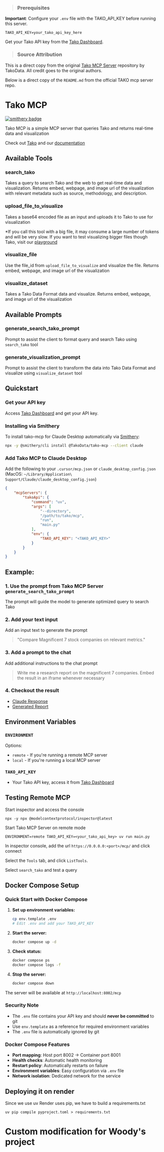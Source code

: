 > ### Prerequisites

**Important**: Configure your `.env` file with the TAKO_API_KEY before running this server.

```env
TAKO_API_KEY=your_tako_api_key_here
```

Get your Tako API key from the [Tako Dashboard](https://trytako.com/dashboard).

> ### Source Attribution

This is a direct copy from the original [Tako MCP Server](https://github.com/TakoData/tako-mcp) repository by TakoData. All credit goes to the original authors.

Below is a direct copy of the `README.md` from the official TAKO mcp server repo.

# Tako MCP
[![smithery badge](https://smithery.ai/badge/@TakoData/tako-mcp)](https://smithery.ai/server/@TakoData/tako-mcp)

Tako MCP is a simple MCP server that queries Tako and returns real-time data and visualization

Check out [Tako](https://trytako.com) and our [documentation](https://docs.trytako.com)

## Available Tools
### search_tako
Takes a query to search Tako and the web to get real-time data and visualization. Returns embed, webpage, and image url of the visualization with relevant metadata such as source, methodology, and description.

### upload_file_to_visualize
Takes a base64 encoded file as an input and uploads it to Tako to use for visualization

*If you call this tool with a big file, it may consume a large number of tokens and will be very slow. If you want to test visualizing bigger files though Tako, visit our [playground](https://trytako.com/playground)

### visualize_file
Use the file_id from `upload_file_to_visualize` and visualize the file. Returns embed, webpage, and image url of the visualization

### visualize_dataset
Takes a Tako Data Format data and visualize. Returns embed, webpage, and image url of the visualization

## Available Prompts
### generate_search_tako_prompt
Prompt to assist the client to format query and search Tako using `search_tako` tool

### generate_visualization_prompt
Prompt to assist the client to transform the data into Tako Data Format and visualize using `visualize_dataset` tool




## Quickstart
###  Get your API key
Access [Tako Dashboard](https://trytako.com/dashboard) and get your API key. 

### Installing via Smithery

To install tako-mcp for Claude Desktop automatically via [Smithery](https://smithery.ai/server/@TakoData/tako-mcp):

```bash
npx -y @smithery/cli install @TakoData/tako-mcp --client claude
```

### Add Tako MCP to Claude Desktop
Add the following to your `.cursor/mcp.json` or `claude_desktop_config.json` (MacOS: `~/Library/Application\ Support/Claude/claude_desktop_config.json`)
```json Python
{
    "mcpServers": {
        "takoApi": {
            "command": "uv",
            "args": [
                "--directory",
                "/path/to/tako/mcp",
                "run",
                "main.py"
            ],
            "env": {
                "TAKO_API_KEY": "<TAKO_API_KEY>"
            }
        }
    }
}
```

## Example:
### 1. Use the prompt from Tako MCP Server `generate_search_tako_prompt`
The prompt will guide the model to generate optimized query to search Tako
### 2. Add your text input 
Add an input text to generate the prompt
> "Compare Magnificent 7 stock companies on relevant metrics."
### 3. Add a prompt to the chat 
Add additional instructions to the chat prompt
> Write me a research report on the magnificent 7 companies. Embed the result in an iframe whenever necessary
### 4. Checkout the result
  * [Claude Response](https://claude.ai/share/0c39e0c3-0811-486e-8f0b-92c8d5e05bc8)
  * [Generated Report](https://docs.trytako.com/documentation/integrations-and-examples/claude-generated-report)


## Environment Variables
### `ENVIRONMENT` 
Options:
- `remote` - If you're running a remote MCP server
- `local` - If you're running a local MCP server

### `TAKO_API_KEY`
- Your Tako API key, access it from [Tako Dashboard](https://trytako.com/dashboard)

## Testing Remote MCP
Start inspector and access the console
```
npx -y npx @modelcontextprotocol/inspector@latest
```

Start Tako MCP Server on remote mode
```
ENVIRONMENT=remote TAKO_API_KEY=<your_tako_api_key> uv run main.py
```
In inspector console, add the url `https://0.0.0.0:<port>/mcp/` and click connect

Select the `Tools` tab, and click `ListTools`. 

Select `search_tako` and test a query


## Docker Compose Setup

### Quick Start with Docker Compose

1. **Set up environment variables:**
   ```bash
   cp env.template .env
   # Edit .env and add your TAKO_API_KEY
   ```

2. **Start the server:**
   ```bash
   docker compose up -d
   ```

3. **Check status:**
   ```bash
   docker compose ps
   docker compose logs -f
   ```

4. **Stop the server:**
   ```bash
   docker compose down
   ```

The server will be available at `http://localhost:8002/mcp`

### Security Note
- The `.env` file contains your API key and should **never be committed** to git
- Use `env.template` as a reference for required environment variables
- The `.env` file is automatically ignored by git

### Docker Compose Features

- **Port mapping**: Host port 8002 → Container port 8001
- **Health checks**: Automatic health monitoring
- **Restart policy**: Automatically restarts on failure
- **Environment variables**: Easy configuration via `.env` file
- **Network isolation**: Dedicated network for the service

## Deploying it on render
Since we use uv Render uses pip, we have to build a requirements.txt
```
uv pip compile pyproject.toml > requirements.txt 
```

# Custom modification for Woody's project
